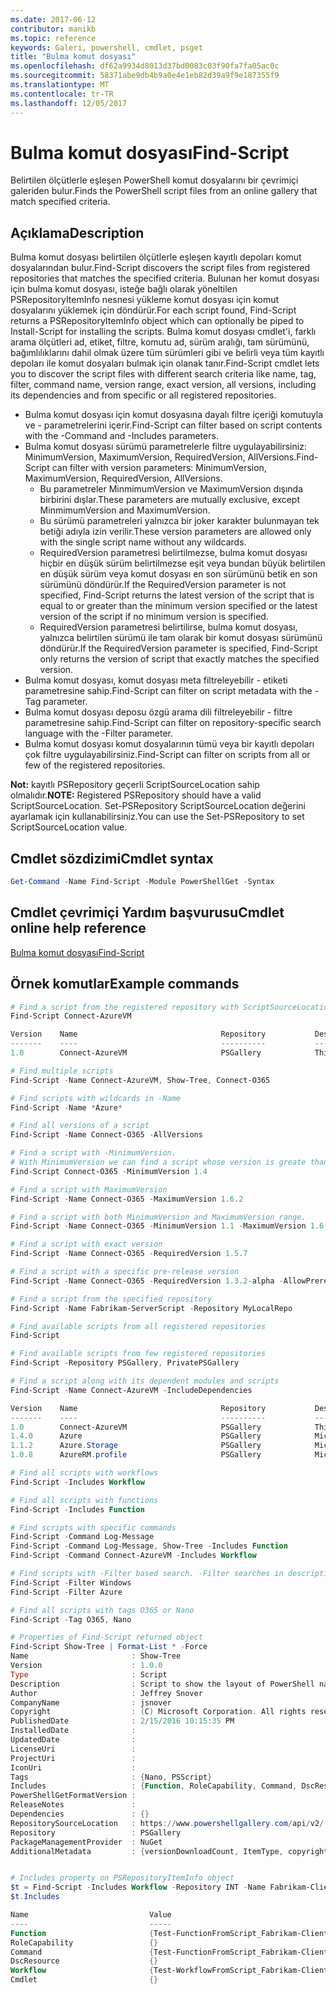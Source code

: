 ```yaml
---
ms.date: 2017-06-12
contributor: manikb
ms.topic: reference
keywords: Galeri, powershell, cmdlet, psget
title: "Bulma komut dosyası"
ms.openlocfilehash: df62a9934d8013d37bd0083c03f90fa7fa05ac0c
ms.sourcegitcommit: 58371abe9db4b9a0e4e1eb82d39a9f9e187355f9
ms.translationtype: MT
ms.contentlocale: tr-TR
ms.lasthandoff: 12/05/2017
---
```

# <a name="find-script"></a><span data-ttu-id="8b887-103">Bulma komut dosyası</span><span class="sxs-lookup"><span data-stu-id="8b887-103">Find-Script</span></span>

<span data-ttu-id="8b887-104">Belirtilen ölçütlerle eşleşen PowerShell komut dosyalarını bir çevrimiçi galeriden bulur.</span><span class="sxs-lookup"><span data-stu-id="8b887-104">Finds the PowerShell script files from an online gallery that match specified criteria.</span></span>

## <a name="description"></a><span data-ttu-id="8b887-105">Açıklama</span><span class="sxs-lookup"><span data-stu-id="8b887-105">Description</span></span>

<span data-ttu-id="8b887-106">Bulma komut dosyası belirtilen ölçütlerle eşleşen kayıtlı depoları komut dosyalarından bulur.</span><span class="sxs-lookup"><span data-stu-id="8b887-106">Find-Script discovers the script files from registered repositories that matches the specified criteria.</span></span>
<span data-ttu-id="8b887-107">Bulunan her komut dosyası için bulma komut dosyası, isteğe bağlı olarak yöneltilen PSRepositoryItemInfo nesnesi yükleme komut dosyası için komut dosyalarını yüklemek için döndürür.</span><span class="sxs-lookup"><span data-stu-id="8b887-107">For each script found, Find-Script returns a PSRepositoryItemInfo object which can optionally be piped to Install-Script for installing the scripts.</span></span>
<span data-ttu-id="8b887-108">Bulma komut dosyası cmdlet'i, farklı arama ölçütleri ad, etiket, filtre, komutu ad, sürüm aralığı, tam sürümünü, bağımlılıklarını dahil olmak üzere tüm sürümleri gibi ve belirli veya tüm kayıtlı depoları ile komut dosyaları bulmak için olanak tanır.</span><span class="sxs-lookup"><span data-stu-id="8b887-108">Find-Script cmdlet lets you to discover the script files with different search criteria like name, tag, filter, command name, version range, exact version, all versions, including its dependencies and from specific or all registered repositories.</span></span>

- <span data-ttu-id="8b887-109">Bulma komut dosyası için komut dosyasına dayalı filtre içeriği komutuyla ve - parametrelerini içerir.</span><span class="sxs-lookup"><span data-stu-id="8b887-109">Find-Script can filter based on script contents with the -Command and -Includes parameters.</span></span>
- <span data-ttu-id="8b887-110">Bulma komut dosyası sürümü parametrelerle filtre uygulayabilirsiniz: MinimumVersion, MaximumVersion, RequiredVersion, AllVersions.</span><span class="sxs-lookup"><span data-stu-id="8b887-110">Find-Script can filter with version parameters: MinimumVersion, MaximumVersion, RequiredVersion, AllVersions.</span></span>
  - <span data-ttu-id="8b887-111">Bu parametreler MinmimumVersion ve MaximumVersion dışında birbirini dışlar.</span><span class="sxs-lookup"><span data-stu-id="8b887-111">These parameters are mutually exclusive, except MinmimumVersion and MaximumVersion.</span></span>
  - <span data-ttu-id="8b887-112">Bu sürümü parametreleri yalnızca bir joker karakter bulunmayan tek betiği adıyla izin verilir.</span><span class="sxs-lookup"><span data-stu-id="8b887-112">These version parameters are allowed only with the single script name without any wildcards.</span></span>
  - <span data-ttu-id="8b887-113">RequiredVersion parametresi belirtilmezse, bulma komut dosyası hiçbir en düşük sürüm belirtilmezse eşit veya bundan büyük belirtilen en düşük sürüm veya komut dosyası en son sürümünü betik en son sürümünü döndürür.</span><span class="sxs-lookup"><span data-stu-id="8b887-113">If the RequiredVersion parameter is not specified, Find-Script returns the latest version of the script that is equal to or greater than the minimum version specified or the latest version of the script if no minimum version is specified.</span></span> 
  - <span data-ttu-id="8b887-114">RequiredVersion parametresi belirtilirse, bulma komut dosyası, yalnızca belirtilen sürümü ile tam olarak bir komut dosyası sürümünü döndürür.</span><span class="sxs-lookup"><span data-stu-id="8b887-114">If the RequiredVersion parameter is specified, Find-Script only returns the version of script that exactly matches the specified version.</span></span>
- <span data-ttu-id="8b887-115">Bulma komut dosyası, komut dosyası meta filtreleyebilir - etiketi parametresine sahip.</span><span class="sxs-lookup"><span data-stu-id="8b887-115">Find-Script can filter on script metadata with the -Tag parameter.</span></span>
- <span data-ttu-id="8b887-116">Bulma komut dosyası deposu özgü arama dili filtreleyebilir - filtre parametresine sahip.</span><span class="sxs-lookup"><span data-stu-id="8b887-116">Find-Script can filter on repository-specific search language with the -Filter parameter.</span></span>
- <span data-ttu-id="8b887-117">Bulma komut dosyası komut dosyalarının tümü veya bir kayıtlı depoları çok filtre uygulayabilirsiniz.</span><span class="sxs-lookup"><span data-stu-id="8b887-117">Find-Script can filter on scripts from all or few of the registered repositories.</span></span>

<span data-ttu-id="8b887-118">**Not:** kayıtlı PSRepository geçerli ScriptSourceLocation sahip olmalıdır.</span><span class="sxs-lookup"><span data-stu-id="8b887-118">**NOTE:** Registered PSRepository should have a valid ScriptSourceLocation.</span></span> <span data-ttu-id="8b887-119">Set-PSRepository ScriptSourceLocation değerini ayarlamak için kullanabilirsiniz.</span><span class="sxs-lookup"><span data-stu-id="8b887-119">You can use the Set-PSRepository to set ScriptSourceLocation value.</span></span>

## <a name="cmdlet-syntax"></a><span data-ttu-id="8b887-120">Cmdlet sözdizimi</span><span class="sxs-lookup"><span data-stu-id="8b887-120">Cmdlet syntax</span></span>

```powershell
Get-Command -Name Find-Script -Module PowerShellGet -Syntax
```

## <a name="cmdlet-online-help-reference"></a><span data-ttu-id="8b887-121">Cmdlet çevrimiçi Yardım başvurusu</span><span class="sxs-lookup"><span data-stu-id="8b887-121">Cmdlet online help reference</span></span>

[<span data-ttu-id="8b887-122">Bulma komut dosyası</span><span class="sxs-lookup"><span data-stu-id="8b887-122">Find-Script</span></span>](http://go.microsoft.com/fwlink/?LinkId=619785)

## <a name="example-commands"></a><span data-ttu-id="8b887-123">Örnek komutlar</span><span class="sxs-lookup"><span data-stu-id="8b887-123">Example commands</span></span>

```powershell
# Find a script from the registered repository with ScriptSourceLocation
Find-Script Connect-AzureVM

Version    Name                                Repository           Description
-------    ----                                ----------           -----------
1.0        Connect-AzureVM                     PSGallery            This runbook sets up a connection to an Azure vi...

# Find multiple scripts
Find-Script -Name Connect-AzureVM, Show-Tree, Connect-O365

# Find scripts with wildcards in -Name
Find-Script -Name *Azure*

# Find all versions of a script
Find-Script -Name Connect-O365 -AllVersions

# Find a script with -MinimumVersion. 
# With MinimumVersion we can find a script whose version is greate than or equal to the specified MinimumVersion value.
Find-Script Connect-O365 -MinimumVersion 1.4

# Find a script with MaximumVersion
Find-Script -Name Connect-O365 -MaximumVersion 1.6.2

# Find a script with both MinimumVersion and MaximumVersion range.
Find-Script -Name Connect-O365 -MinimumVersion 1.1 -MaximumVersion 1.6.2

# Find a script with exact version
Find-Script -Name Connect-O365 -RequiredVersion 1.5.7

# Find a script with a specific pre-release version
Find-Script -Name Connect-O365 -RequiredVersion 1.3.2-alpha -AllowPrerelease

# Find a script from the specified repository
Find-Script -Name Fabrikam-ServerScript -Repository MyLocalRepo

# Find available scripts from all registered repositories
Find-Script

# Find available scripts from few registered repositories
Find-Script -Repository PSGallery, PrivatePSGallery

# Find a script along with its dependent modules and scripts
Find-Script -Name Connect-AzureVM -IncludeDependencies

Version    Name                                Repository           Description
-------    ----                                ----------           -----------
1.0        Connect-AzureVM                     PSGallery            This runbook sets up a connection to an Azure vi...
1.4.0      Azure                               PSGallery            Microsoft Azure PowerShell - Service Management
1.1.2      Azure.Storage                       PSGallery            Microsoft Azure PowerShell - Storage service cmd...
1.0.8      AzureRM.profile                     PSGallery            Microsoft Azure PowerShell - Profile credential ...

# Find all scripts with workflows
Find-Script -Includes Workflow

# Find all scripts with functions
Find-Script -Includes Function

# Find scripts with specific commands
Find-Script -Command Log-Message
Find-Script -Command Log-Message, Show-Tree -Includes Function
Find-Script -Command Connect-AzureVM -Includes Workflow

# Find scripts with -Filter based search. -Filter searches in description and names
Find-Script -Filter Windows
Find-Script -Filter Azure

# Find all scripts with tags O365 or Nano
Find-Script -Tag O365, Nano

# Properties of Find-Script returned object
Find-Script Show-Tree | Format-List * -Force
Name                       : Show-Tree
Version                    : 1.0.0
Type                       : Script
Description                : Script to show the layout of PowerShell namespaces (Trees) using ASCII
Author                     : Jeffrey Snover
CompanyName                : jsnover
Copyright                  : (C) Microsoft Corporation. All rights reserved.
PublishedDate              : 2/15/2016 10:15:35 PM
InstalledDate              :
UpdatedDate                :
LicenseUri                 :
ProjectUri                 :
IconUri                    :
Tags                       : {Nano, PSScript}
Includes                   : {Function, RoleCapability, Command, DscResource...}
PowerShellGetFormatVersion :
ReleaseNotes               :
Dependencies               : {}
RepositorySourceLocation   : https://www.powershellgallery.com/api/v2/
Repository                 : PSGallery
PackageManagementProvider  : NuGet
AdditionalMetadata         : {versionDownloadCount, ItemType, copyright, PackageManagementProvider...}


# Includes property on PSRepositoryItemInfo object
$t = Find-Script -Includes Workflow -Repository INT -Name Fabrikam-ClientScript
$t.Includes

Name                           Value
----                           -----
Function                       {Test-FunctionFromScript_Fabrikam-ClientScript}
RoleCapability                 {}
Command                        {Test-FunctionFromScript_Fabrikam-ClientScript, Test-WorkflowFromScript_Fabrikam-Clie...
DscResource                    {}
Workflow                       {Test-WorkflowFromScript_Fabrikam-ClientScript}
Cmdlet                         {}


```


